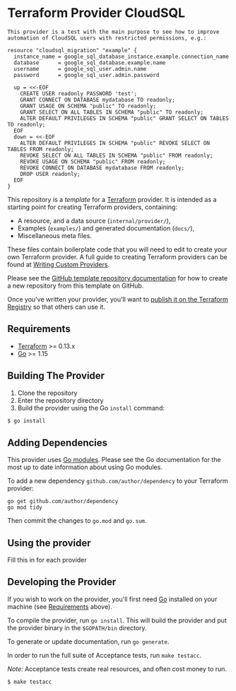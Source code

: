 # Terraform Provider CloudSQL

```
This provider is a test with the main purpose to see how to improve automation of CloudSQL users with restricted permissions, e.g.:

resource "cloudsql_migration" "example" {
  instance_name = google_sql_database_instance.example.connection_name
  database      = google_sql_database.example.name
  username      = google_sql_user.admin.name
  password      = google_sql_user.admin.password

  up = <<-EOF
    CREATE USER readonly PASSWORD 'test';
    GRANT CONNECT ON DATABASE mydatabase TO readonly;
    GRANT USAGE ON SCHEMA "public" TO readonly;
    GRANT SELECT ON ALL TABLES IN SCHEMA "public" TO readonly;
    ALTER DEFAULT PRIVILEGES IN SCHEMA "public" GRANT SELECT ON TABLES TO readonly;
  EOF
  down = <<-EOF
    ALTER DEFAULT PRIVILEGES IN SCHEMA "public" REVOKE SELECT ON TABLES FROM readonly;
    REVOKE SELECT ON ALL TABLES IN SCHEMA "public" FROM readonly;
    REVOKE USAGE ON SCHEMA "public" FROM readonly;
    REVOKE CONNECT ON DATABASE mydatabase FROM readonly;
    DROP USER readonly;
  EOF
}
```


This repository is a *template* for a [Terraform](https://www.terraform.io) provider. It is intended as a starting point for creating Terraform providers, containing:

 - A resource, and a data source (`internal/provider/`),
 - Examples (`examples/`) and generated documentation (`docs/`),
 - Miscellaneous meta files.
 
These files contain boilerplate code that you will need to edit to create your own Terraform provider. A full guide to creating Terraform providers can be found at [Writing Custom Providers](https://www.terraform.io/docs/extend/writing-custom-providers.html).

Please see the [GitHub template repository documentation](https://help.github.com/en/github/creating-cloning-and-archiving-repositories/creating-a-repository-from-a-template) for how to create a new repository from this template on GitHub.

Once you've written your provider, you'll want to [publish it on the Terraform Registry](https://www.terraform.io/docs/registry/providers/publishing.html) so that others can use it.


## Requirements

-	[Terraform](https://www.terraform.io/downloads.html) >= 0.13.x
-	[Go](https://golang.org/doc/install) >= 1.15

## Building The Provider

1. Clone the repository
1. Enter the repository directory
1. Build the provider using the Go `install` command: 
```sh
$ go install
```

## Adding Dependencies

This provider uses [Go modules](https://github.com/golang/go/wiki/Modules).
Please see the Go documentation for the most up to date information about using Go modules.

To add a new dependency `github.com/author/dependency` to your Terraform provider:

```
go get github.com/author/dependency
go mod tidy
```

Then commit the changes to `go.mod` and `go.sum`.

## Using the provider

Fill this in for each provider

## Developing the Provider

If you wish to work on the provider, you'll first need [Go](http://www.golang.org) installed on your machine (see [Requirements](#requirements) above).

To compile the provider, run `go install`. This will build the provider and put the provider binary in the `$GOPATH/bin` directory.

To generate or update documentation, run `go generate`.

In order to run the full suite of Acceptance tests, run `make testacc`.

*Note:* Acceptance tests create real resources, and often cost money to run.

```sh
$ make testacc
```
